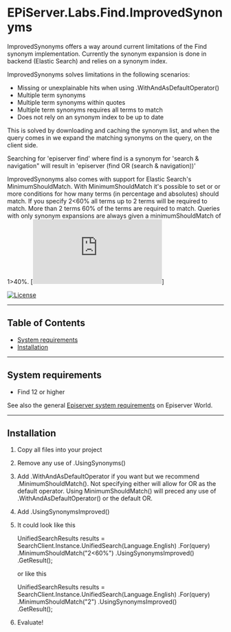 # EPiServer.Labs.Find.ImprovedSynonyms

ImprovedSynonyms offers a way around current limitations of the Find synonym implementation.
Currently the synonym expansion is done in backend (Elastic Search) and relies on a synonym index.

ImprovedSynonyms solves limitations in the following scenarios:
* Missing or unexplainable hits when using .WithAndAsDefaultOperator()
* Multiple term synonyms
* Multiple term synonyms within quotes
* Multiple term synonyms requires all terms to match
* Does not rely on an synonym index to be up to date

This is solved by downloading and caching the synonym list, and when the query comes in
we expand the matching synonyms on the query, on the client side.

Searching for 'episerver find' where find is a synonym for 'search & navigation"
will result in 'episerver (find OR (search & navigation))'

ImprovedSynonyms also comes with support for Elastic Search's MinimumShouldMatch. 
With MinimumShouldMatch it's possible to set or or more conditions for how many terms (in percentage and absolutes) should match.
If you specify 2<60% all terms up to 2 terms will be required to match. More than 2 terms 60% of the terms are required to match.
Queries with only synonym expansions are always given a minimumShouldMatch of 1>40%.
[![MinimumShouldMatch documentation](https://www.elastic.co/guide/en/elasticsearch/reference/current/query-dsl-minimum-should-match.html)]

[![License](http://img.shields.io/:license-apache-blue.svg?style=flat-square)](http://www.apache.org/licenses/LICENSE-2.0.html)

---

## Table of Contents

- [System requirements](#system-requirements)
- [Installation](#installation)

---

## System requirements

* Find 12 or higher

See also the general [Episerver system requirements](https://world.episerver.com/documentation/system-requirements/) on Episerver World.

---

## Installation

1. Copy all files into your project

2. Remove any use of .UsingSynonyms()

2. Add .WithAndAsDefaultOperator if you want but we recommend .MinimumShouldMatch(). Not specifying either will allow for OR as the default operator.
   Using MinimumShouldMatch() will preced any use of .WithAndAsDefaultOperator() or the default OR.

3. Add .UsingSynonymsImproved()

4. It could look like this

    UnifiedSearchResults results = SearchClient.Instance.UnifiedSearch(Language.English)
                                    .For(query)             
                                    .MinimumShouldMatch("2<60%")
                                    .UsingSynonymsImproved()                                         
                                    .GetResult();

    or like this

    UnifiedSearchResults results = SearchClient.Instance.UnifiedSearch(Language.English)
                                    .For(query)             
                                    .MinimumShouldMatch("2")
                                    .UsingSynonymsImproved()                                         
                                    .GetResult();
4. Evaluate!

